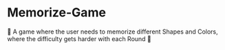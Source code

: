 # Memorize-Game
👾 A game where the user needs to memorize different Shapes and Colors, where the difficulty gets harder with each Round 👾
